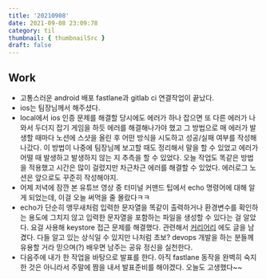 ```yaml
---
title: '20210908'
date: 2021-09-08 23:09:78
category: til
thumbnail: { thumbnailSrc }
draft: false
---
```


## Work

- 고통스러운 android 배포 fastlane과 gitlab ci 연결작업이 끝났다.
- ios는 팀장님께서 해주셨다.
- local에서 ios 인증 문제를 해결할 당시에도 에러가 하나 잡으면 또 다른 에러가 나와서 두더지 잡기 게임을 하듯 에러를 해결해나가야 했고 그 방법으로 매 에러가 발생할 때마다 노션에 스샷을 올린 후 어떤 방식을 시도하고 성공/실패 여부를 작성해 나갔다. 이 방법이 나중에 팀장님께 보고할 때도 정리해서 말을 할 수 있었고 에러가 어떨 때 발생하고 발생하지 않는 지 추측을 할 수 있었다. 오늘 작업도 똑같은 방법을 적용했고 시간은 많이 걸렸지만 차근차근 에러를 해결할 수 있었다. 에러로그 노션은 앞으로도 꾸준히 작성해야지.
- 어제 저녁에 잠깐 본 유튜브 영상 중 터미널 커맨드 팁에서 echo 명령어에 대해 알게 되었는데, 이걸 오늘 써먹을 줄 몰랐다ㅋㅋ
- echo가 단순히 앵무새처럼 입력한 문자열을 똑같이 출력하거나 환경변수를 확인하는 용도에 그치지 않고 입력한 문자열을 포함하는 파일을 생성할 수 있다는 걸 알았다. 요걸 사용해 keystore 접근 문제를 해결했다. 관련해서 [커리어리](https://careerly.co.kr/comments/36518?utm_campaign=self-share) 에도 글을 남겼다. 다들 알고 있는 상식일 수 있지만 나처럼 초보? devops 개발을 하는 분들께 유용할 거라 믿으며(?) 배우면 남주는 공유 정신을 실천한다.
- 다음주에 내가 한 작업을 바탕으로 발표를 한다. 아직 fastlane 동작을 완벽히 숙지한 것은 아니라서 주말에 짬을 내서 발표준비를 해야겠다. 오늘도 고생했다~~
